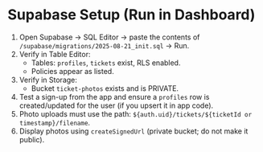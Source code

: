 # Supabase Setup (Run in Dashboard)

1) Open Supabase → SQL Editor → paste the contents of `/supabase/migrations/2025-08-21_init.sql` → Run.
2) Verify in Table Editor:
   - Tables: `profiles`, `tickets` exist, RLS enabled.
   - Policies appear as listed.
3) Verify in Storage:
   - Bucket `ticket-photos` exists and is PRIVATE.
4) Test a sign-up from the app and ensure a `profiles` row is created/updated for the user (if you upsert it in app code).
5) Photo uploads must use the path: `${auth.uid}/tickets/${ticketId or timestamp}/filename`.
6) Display photos using `createSignedUrl` (private bucket; do not make it public).